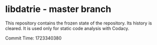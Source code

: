 # libdatrie - master branch

This repository contains the frozen state of the repository.
Its history is cleared. It is used only for static code
analysis with Codacy.

Commit Time: 1723340380